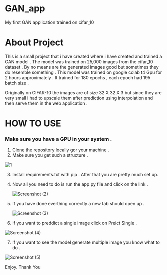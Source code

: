 # GAN_app
 My first GAN application trained on cifar_10

 # About Project
This is a small project that i have created where i have created and trained a GAN model .
The model was trained on 25,000 images from the cifar_10 dataset .
By no means are the generated images good but sometimes they do resemble something .
This model was trained on google colab t4 Gpu for 2 hours approximately .
It trained for 180 epochs , each epoch had 195 batch size .

Originally on CIFAR-10 the images are of size 32 X 32 X 3 but since they are very small i had to upscale them after prediction using interpolation and then serve them in the web application .

# HOW TO USE 
### Make sure you have a GPU in your system .
1. Clone the repository locally gor your machine .
2. Make sure you get such a structure .

![1](https://github.com/eli-shen08/GAN_app/assets/61158656/cf1e6f00-ef10-43e7-82d5-993449bf154f)

3. Install requirements.txt with pip . After that you are pretty much set up.
4. Now all you need to do is run the app.py file and click on the link .
   
   ![Screenshot (2)](https://github.com/eli-shen08/GAN_app/assets/61158656/e959f3de-b455-4885-aead-305cca880883)

5. If you have done everthing correctly a new tab should open up .

   ![Screenshot (3)](https://github.com/eli-shen08/GAN_app/assets/61158656/246ee354-a404-44ac-9c7c-332b95c31c96)


6. If you want to preddict a single image click on Preict Single .

   
![Screenshot (4)](https://github.com/eli-shen08/GAN_app/assets/61158656/3a511096-1b7a-41a2-a0f8-3c7791b93f51)

7. If you want to see the model generate multiple image you know what to do .

   
![Screenshot (5)](https://github.com/eli-shen08/GAN_app/assets/61158656/faa71e92-0c24-4c23-86aa-1f34a41dd128)


Enjoy.
Thank You
